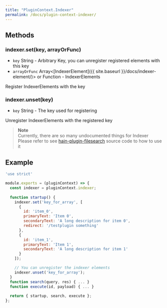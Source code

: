 ```yaml
---
title: "PluginContext.Indexer"
permalink: /docs/plugin-context-indexer/
---
```

## Methods

### indexer.set(key, arrayOrFunc)
  - `key` String - Arbitrary Key, you can unregister registered elements with this key
  - `arrayOrFunc` Array&lt;[IndexerElement]({{ site.baseurl }}/docs/indexer-element/)&gt; or Function - IndexerElements
  
  Register IndexerElements with the key

### indexer.unset(key)
  - `key` String - The key used for registering

  Unregister IndexerElements with the registered key

> **Note**  
> Currently, there are so many undocumented things for Indexer  
> Please refer to see [hain-plugin-filesearch](https://github.com/hainproject/hain/tree/master/app/main/plugins/hain-plugin-filesearch) source code to how to use it  

## Example

```javascript
'use strict'

module.exports = (pluginContext) => {
  const indexer = pluginContext.indexer;
  
  function startup() { 
    indexer.set('key_for_array', [
      {
        id: 'item_0',
        primaryText: 'Item 0',
        secondaryText: 'A long description for item 0',
        redirect: '/testplugin something'
      },
      {
        id: 'item_1',
        primaryText: 'Item 1',
        secondaryText: 'A long description for item 1'
      }
    ]);

    // You can unregister the indexer elements
    indexer.unset('key_for_array');
  }
  function search(query, res) { ... }
  function execute(id, payload) { ... }
  
  return { startup, search, execute };
};
```
